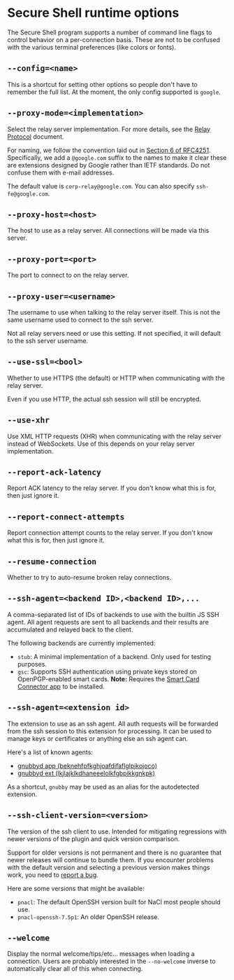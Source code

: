 # Secure Shell runtime options

The Secure Shell program supports a number of command line flags to control
behavior on a per-connection basis.  These are not to be confused with the
various terminal preferences (like colors or fonts).

## `--config=<name>`

This is a shortcut for setting other options so people don't have to remember
the full list.  At the moment, the only config supported is `google`.

## `--proxy-mode=<implementation>`

Select the relay server implementation.
For more details, see the [Relay Protocol] document.

For naming, we follow the convention laid out in [Section 6 of RFC4251].
Specifically, we add a `@google.com` suffix to the names to make it clear these
are extensions designed by Google rather than IETF standards.
Do not confuse them with e-mail addresses.

The default value is `corp-relay@google.com`.
You can also specify `ssh-fe@google.com`.

## `--proxy-host=<host>`

The host to use as a relay server.  All connections will be made via this
server.

## `--proxy-port=<port>`

The port to connect to on the relay server.

## `--proxy-user=<username>`

The username to use when talking to the relay server itself.
This is not the same username used to connect to the ssh server.

Not all relay servers need or use this setting.
If not specified, it will default to the ssh server username.

## `--use-ssl=<bool>`

Whether to use HTTPS (the default) or HTTP when communicating with the relay
server.

Even if you use HTTP, the actual ssh session will still be encrypted.

## `--use-xhr`

Use XML HTTP requests (XHR) when communicating with the relay server instead of
WebSockets.  Use of this depends on your relay server implementation.

## `--report-ack-latency`

Report ACK latency to the relay server.
If you don't know what this is for, then just ignore it.

## `--report-connect-attempts`

Report connection attempt counts to the relay server.
If you don't know what this is for, then just ignore it.

## `--resume-connection`

Whether to try to auto-resume broken relay connections.

## `--ssh-agent=<backend ID>,<backend ID>,...`

A comma-separated list of IDs of backends to use with the builtin JS SSH agent.
All agent requests are sent to all backends and their results are accumulated
and relayed back to the client.

The following backends are currently implemented:
* `stub`:
  A minimal implementation of a backend. Only used for testing purposes.
* `gsc`:
  Supports SSH authentication using private keys stored on
  OpenPGP-enabled smart cards. **Note:** Requires the
  [Smart Card Connector app](https://chrome.google.com/webstore/detail/khpfeaanjngmcnplbdlpegiifgpfgdco)
  to be installed.

## `--ssh-agent=<extension id>`

The extension to use as an ssh agent.  All auth requests will be forwarded
from the ssh session to this extension for processing.  It can be used to
manage keys or certificates or anything else an ssh agent can.

Here's a list of known agents:

* [gnubbyd app (beknehfpfkghjoafdifaflglpjkojoco)](https://chrome.google.com/webstore/detail/beknehfpfkghjoafdifaflglpjkojoco)
* [gnubbyd ext (lkjlajklkdhaneeelolkfgbpikkgnkpk)](https://chrome.google.com/webstore/detail/lkjlajklkdhaneeelolkfgbpikkgnkpk)

As a shortcut, `gnubby` may be used as an alias for the autodetected extension.

## `--ssh-client-version=<version>`

The version of the ssh client to use.  Intended for mitigating regressions with
newer versions of the plugin and quick version comparison.

Support for older versions is not permanent and there is no guarantee that newer
releases will continue to bundle them.  If you encounter problems with the
default version and selecting a previous version makes things work, you need to
[report a bug](https://goo.gl/vb94JY).

Here are some versions that might be available:

* `pnacl`: The default OpenSSH version built for NaCl most people should use.
* `pnacl-openssh-7.5p1`: An older OpenSSH release.

## `--welcome`

Display the normal welcome/tips/etc... messages when loading a connection.
Users are probably interested in the `--no-welcome` inverse to automatically
clear all of this when connecting.


[Relay Protocol]: relay-protocol.md
[Section 6 of RFC4251]: https://tools.ietf.org/html/rfc4251#section-6
